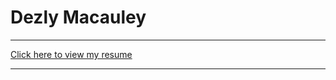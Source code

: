 # Dezly Macauley
_______________________________________________________________________________

[Click here to view my resume](https://github.com/dezly-macauley/resumes/blob/main/dezly_macauley_resume.pdf)
_______________________________________________________________________________
